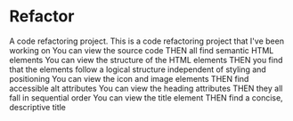 # Refactor
A code refactoring project.
This is a code refactoring project that I've been working on
You can view the source code
THEN all find semantic HTML elements
You can view the structure of the HTML elements
THEN you find that the elements follow a logical structure independent of styling and positioning
You can view the icon and image elements
THEN find accessible alt attributes
You can view the heading attributes
THEN they all fall in sequential order
You can view the title element
THEN find a concise, descriptive title

